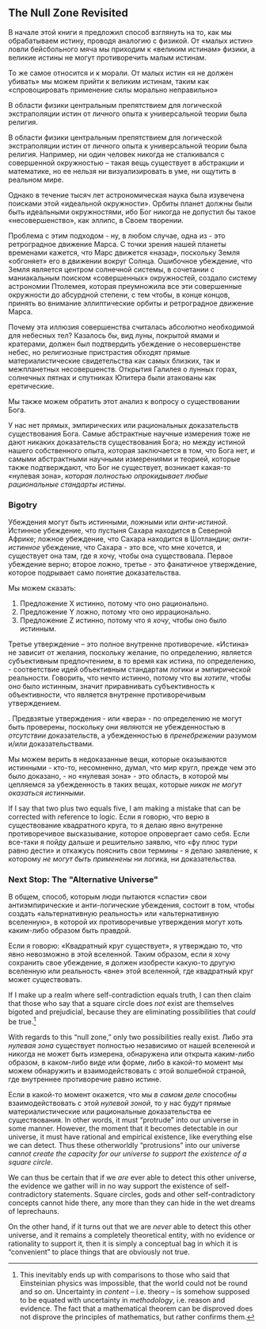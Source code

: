 ## The Null Zone Revisited

В начале этой книги я предложил способ взглянуть на то, как мы обрабатываем истину, проводя аналогию с физикой. От «малых истин» ловли бейсбольного мяча мы приходим к «великим истинам» физики, а великие истины не могут противоречить малым истинам.

То же самое относится и к морали. От малых истин «я не должен убивать» мы можем прийти к великим истинам, таким как «спровоцировать применение силы морально неправильно»

В области физики центральным препятствием для логической экстраполяции истин от личного опыта к универсальной теории была религия.

В области физики центральным препятствием для логической экстраполяции истин от личного опыта к универсальной теории была религия. Например, ни один человек никогда не сталкивался с совершенной окружностью – такая вещь существует в абстракции и математике, но ее нельзя ни визуализировать в уме, ни ощутить в реальном мире.

Однако в течение тысяч лет астрономическая наука была изувечена поисками этой «идеальной окружности». Орбиты планет должны были быть идеальными окружностями, ибо Бог никогда не допустил бы такое «несовершенство», как эллипс, в Своем творении.

Проблема с этим подходом - ну, в любом случае, одна из - это ретроградное движение Марса. С точки зрения нашей планеты временами кажется, что Марс движется «назад», поскольку Земля «обгоняет» его в движении вокруг Солнца. Ошибочное убеждение, что Земля является центром солнечной системы, в сочетании с маниакальным поиском «совершенных» окружностей, создало систему астрономии Птолемея, которая преумножила все эти совершенные окружности до абсурдной степени, с тем чтобы, в конце концов, принять во внимание эллиптические орбиты и ретроградное движение Марса.

Почему эта иллюзия совершенства считалась абсолютно необходимой для небесных тел? Казалось бы, вид луны, покрытой ямами и кратерами, должен был подтвердить убеждение о несовершенстве небес, но религиозные пристрастия обходят прямые материалистические свидетельства как самых близких, так и межпланетных несовершенств. Открытия Галилея о лунных горах, солнечных пятнах и спутниках Юпитера были атакованы как еретические.

Мы также можем обратить этот анализ к вопросу о существовании Бога.

У нас нет прямых, эмпирических или рациональных доказательств существования Бога. Самые абстрактные научные измерения тоже не дают никаких доказательств существования Бога; но между истиной нашего собственного опыта, которая заключается в том, что Бога нет, и самыми абстрактными научными измерениями и теорией, которые также подтверждают, что Бог не существует, возникает какая-то «нулевая зона», *которая полностью опрокидывает любые рациональные стандарты истины*.

### Bigotry

Убеждения могут быть истинными, ложными или *анти-истиной*. Истинное убеждение, что пустыня Сахара находится в Северной Африке; ложное убеждение, что Сахара находится в Шотландии; *анти-истинное* убеждение, что Сахара - это все, что мне хочется, и существует она там, где я хочу, чтобы она существовала. Первое убеждение верно; второе ложно, третье - это фанатичное утверждение, которое подрывает само понятие доказательства.

Мы можем сказать:

1. Предложение X истинно, потому что оно рационально.
2. Предложение Y ложно, потому что оно иррационально.
3. Предложение Z истинно, потому что я *хочу*, чтобы оно было истинным.

Третье утверждение – это полное внутренне противоречие. «Истина» не зависит от желания, поскольку желание, по определению, является субъективным предпочтением, в то время как истина, по определению, - соответствие идей объективным стандартам логики и эмпирической реальности. Говорить, что нечто истинно, потому что вы *хотите*, чтобы оно было истинным, значит приравнивать субъективность к объективности, что является внутренне противоречивым утверждением.

. Предвзятые утверждения - или «вера» - по определению не могут быть проверены, поскольку они являются не убежденностью в *отсутствии* доказательств, а убежденностью в *пренебрежении* разумом и/или доказательствами.

Мы можем верить в недоказанные вещи, которые оказываются истинными - кто-то, несомненно, думал, что мир кругл, прежде чем это было доказано, - но «нулевая зона» - это область, в которой мы цепляемся за убежденность в таких вещах, которые *никак не могут оказаться истинными*.

If I say that two plus two equals five, I am making a mistake that can be corrected with reference to logic. Если я говорю, что верю в существование квадратного круга, то я делаю явно внутренне противоречивое высказывание, которое опровергает само себя. Если все-таки я пойду дальше и решительно заявлю, что «фу плюс тури равно дести» и откажусь пояснить свои термины - я делаю заявление, к которому *не могут быть применены* ни логика, ни доказательства.

### Next Stop: The "Alternative Universe"

В общем, способ, которым люди пытаются «спасти» свои антиэмпирические и анти-логические убеждения, состоит в том, чтобы создать «альтернативную реальность» или «альтернативную вселенную», в которой их противоречивые утверждения могут хоть каким-либо образом быть правдой.

Если я говорю: «Квадратный круг существует», я утверждаю то, что явно невозможно в этой вселенной. Таким образом, если я хочу сохранить свое убеждение, я должен изобрести какую-то другую вселенную или реальность «вне» этой вселенной, где квадратный круг может существовать.

If I make up a realm where self-contradiction equals truth, I can then claim that those who say that a square circle does *not* exist are themselves bigoted and prejudicial, because they are eliminating possibilities that *could* be true.[^1]

With regards to this “null zone,” only two possibilities really exist. Либо эта *нулевая зона* существует полностью независимо от нашей вселенной и никогда не может быть измерена, обнаружена или открыта каким-либо образом, в каком-либо виде или форме, либо в какой-то момент мы можем обнаружить и взаимодействовать с этой волшебной страной, где внутреннее противоречие равно истине.

Если в какой-то момент окажется, что мы *в самом деле* способны взаимодействовать с этой *нулевой зоной*, то у нас будут прямые материалистические или рациональные доказательства ее существования. In other words, it must “protrude” into our universe in some manner. However, the moment that it becomes detectable in our universe, it must have rational and empirical existence, like everything else we can detect. Thus these otherworldly “protrusions” into our universe *cannot create the capacity for our universe to support the existence of a square circle*.

We can thus be certain that if we *are* ever able to detect this other universe, the evidence we gather will in no way support the existence of self-contradictory statements. Square circles, gods and other self-contradictory concepts cannot hide there, any more than they can hide in the wet dreams of leprechauns.

On the other hand, if it turns out that we are *never* able to detect this other universe, and it remains a completely theoretical entity, with no evidence or rationality to support it, then it is simply a conceptual bag in which it is “convenient” to place things that are obviously not true.

[^1]: This inevitably ends up with comparisons to those who said that Einsteinian physics was impossible, that the world could not be round and so on. Uncertainty in *content* – i.e. theory – is somehow supposed to be equated with uncertainty in *methodology*, i.e. reason and evidence. The fact that a mathematical theorem can be disproved does not disprove the principles of mathematics, but rather confirms them.